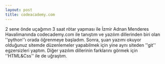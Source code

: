 ```yaml
---
layout: post
title: codeacademy.com
---
```


2 sene önde uçağımın 3 saat rötar yapması ile İzmir Adnan Menderes Havalimanında codecademy.com ile tanıştım ve yazılım dillerinden biri olan ''python''ı orada öğrenmeye başladım.
Sonra, şuan yazımı okuyor olduğunuz sitemde düzenlemeler yapabilmek için yine aynı siteden ''git'' egzersizleri yaptım. 
Diğer yazılım dillerinin farklarını görmek için ''HTML&Css'' ile de uğraştım. 